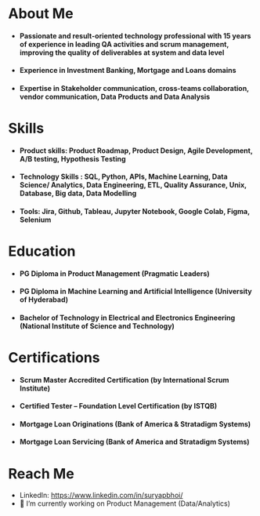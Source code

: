 
# About Me
+ #### Passionate and result-oriented technology professional with 15 years of experience in leading QA activities and scrum management, improving the quality of deliverables at system and data level
+ #### Experience in Investment Banking, Mortgage and Loans domains
+ #### Expertise in Stakeholder communication, cross-teams collaboration, vendor communication, Data Products and Data Analysis
 
# Skills
+ #### Product skills: Product Roadmap, Product Design, Agile Development, A/B testing, Hypothesis Testing
+ #### Technology Skills : SQL, Python, APIs, Machine Learning, Data Science/ Analytics, Data Engineering, ETL, Quality Assurance, Unix, Database, Big data, Data Modelling
+ #### Tools: Jira, Github, Tableau, Jupyter Notebook, Google Colab, Figma, Selenium
 
# Education
+ #### PG Diploma in Product Management (Pragmatic Leaders)
+ #### PG Diploma in Machine Learning and Artificial Intelligence (University of Hyderabad)
+ #### Bachelor of Technology in Electrical and Electronics Engineering (National Institute of Science and Technology)
 
# Certifications
+ #### Scrum Master Accredited Certification (by International Scrum Institute)
+ #### Certified Tester – Foundation Level Certification (by ISTQB)
+ #### Mortgage Loan Originations (Bank of America & Stratadigm Systems)
+ #### Mortgage Loan Servicing (Bank of America and Stratadigm Systems)

# Reach Me 
+ LinkedIn: https://www.linkedin.com/in/suryapbhoi/
+ 🔭 I’m currently working on Product Management (Data/Analytics)


